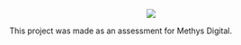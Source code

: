 <p align="center"><img src="https://laravel.com/assets/img/components/logo-laravel.svg"></p>

<p align="center">

This project was made as an assessment for Methys Digital.

